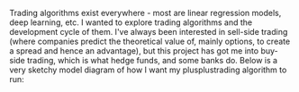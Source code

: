 Trading algorithms exist everywhere - most are linear regression models, deep learning, etc. 
I wanted to explore trading algorithms and the development cycle of them. I've always been interested in sell-side trading (where companies predict the theoretical value of, mainly options, to create a spread and hence an advantage), but this project has got me into buy-side trading, which is what hedge funds, and some banks do. 
Below is a very sketchy model diagram of how I want my plusplustrading algorithm to run:

